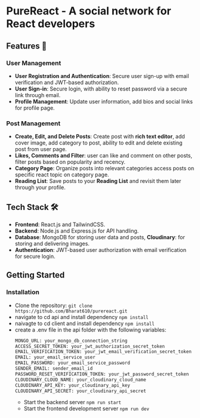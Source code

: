 # PureReact - A social network for React developers


## Features 🚀

### User Management
- **User Registration and Authentication**: Secure user sign-up with email verification and JWT-based authorization.
- **User Sign-in**: Secure login, with ability to reset password via a secure link through email.
- **Profile Management**: Update user information, add bios and social links for profile page.

### Post Management
- **Create, Edit, and Delete Posts**: Create post with **rich text editor**, add cover image, add category to post, ability to edit and delete existing post from user page.
- **Likes, Comments and Filter**: user can like and comment on other posts, filter posts based on popularity and recency.
- **Category Page**: Organize posts into relevant categories access posts on specific react topic on category page.
- **Reading List**: Save posts to your **Reading List** and revisit them later through your profile.


## Tech Stack 🛠️
- **Frontend**: React.js and TailwindCSS.
- **Backend**: Node.js and Express.js for API handling.
- **Database**: MongoDB for storing user data and posts, **Cloudinary**: for storing and delivering images.
- **Authentication**: JWT-based user authorization with email verification for secure login.


## Getting Started

### Installation
  - Clone the repository: `git clone https://github.com/Bharat610/purereact.git`
  - navigate to cd api and install dependency `npm install`
  - naivagte to cd client and install dependency `npm install`
  - create a .env file in the api folder with the following variables:
    ```bash
    MONGO_URL: your_mongo_db_connection_string
    ACCESS_SECRET_TOKEN: your_jwt_authorization_secret_token
    EMAIL_VERIFICATION_TOKEN: your_jwt_email_verification_secret_token
    EMAIL: your_email_service_user
    EMAIL_PASSWORD: your_email_service_password
    SENDER_EMAIL: sender_email_id
    PASSWORD_RESET_VERIFICATION_TOKEN: your_jwt_password_secret_token
    CLOUDINARY_CLOUD_NAME: your_cloudinary_cloud_name
    CLOUDINARY_API_KEY: your_cloudinary_api_key
    CLOUDINARY_API_SECRET: your_cloudinary_api_secret
    ```
    - Start the backend server `npm run start`
    - Start the frontend development server `npm run dev`
